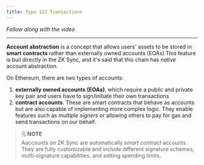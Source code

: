 ```yaml
---
title: Type 113 Transactions
---
```


_Follow along with the video_

---

> </a>

**Account abstraction** is a concept that allows users' assets to be stored in **smart contracts** rather than externally owned accounts (EOAs).This feature is buil directly in the ZK Sync, and it's said that this chain has _native_ account abstraction.

On Ethereum, there are two types of accounts:

1. **externally owned accounts (EOAs)**, which require a public and private key pair and users have to sign/initiate their own transactions
2. **contract accounts**. These are smart contracts that behave as accounts but are also capable of implementing more complex logic. They enable features such as _multiple signers_ or allowing others to pay for gas and send transactions on our behalf.

> 🗒️ **NOTE** <br>
> Aaccounts on ZK Sync are automatically _smart contract_ accounts. They are fully customizable and include different signature schemes, multi-signature capabilities, and setting spending limits.
